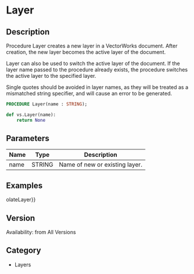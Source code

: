 # Layer

## Description
Procedure Layer creates a new layer in a VectorWorks document. After creation, the new layer becomes the active layer of the document.

Layer can also be used to switch the active layer of the document. If the layer name passed to the procedure already exists, the procedure switches the active layer to the specified layer.

Single quotes should be avoided in layer names, as they will be treated as a mismatched string specifier, and will cause an error to be generated.

```pascal
PROCEDURE Layer(name : STRING);
```

```python
def vs.Layer(name):
    return None
```

## Parameters
|Name|Type|Description|
|---|---|---|
|name|STRING|Name of new or existing layer.|

## Examples
olateLayer}}

## Version
Availability: from All Versions

## Category
* Layers

